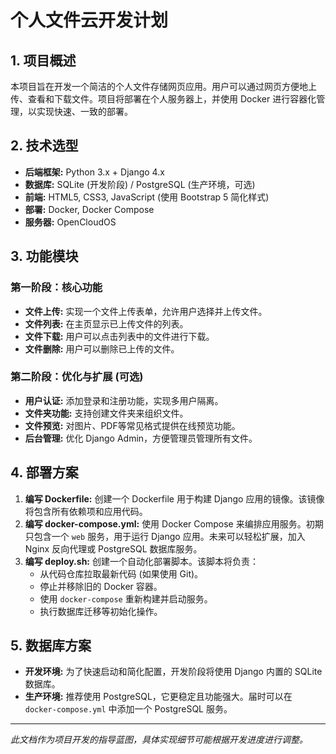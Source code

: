 # 个人文件云开发计划

## 1. 项目概述

本项目旨在开发一个简洁的个人文件存储网页应用。用户可以通过网页方便地上传、查看和下载文件。项目将部署在个人服务器上，并使用 Docker 进行容器化管理，以实现快速、一致的部署。

## 2. 技术选型

-   **后端框架:** Python 3.x + Django 4.x
-   **数据库:** SQLite (开发阶段) / PostgreSQL (生产环境，可选)
-   **前端:** HTML5, CSS3, JavaScript (使用 Bootstrap 5 简化样式)
-   **部署:** Docker, Docker Compose
-   **服务器:** OpenCloudOS

## 3. 功能模块

### 第一阶段：核心功能

-   **文件上传:** 实现一个文件上传表单，允许用户选择并上传文件。
-   **文件列表:** 在主页显示已上传文件的列表。
-   **文件下载:** 用户可以点击列表中的文件进行下载。
-   **文件删除:** 用户可以删除已上传的文件。

### 第二阶段：优化与扩展 (可选)

-   **用户认证:** 添加登录和注册功能，实现多用户隔离。
-   **文件夹功能:** 支持创建文件夹来组织文件。
-   **文件预览:** 对图片、PDF等常见格式提供在线预览功能。
-   **后台管理:** 优化 Django Admin，方便管理员管理所有文件。

## 4. 部署方案

1.  **编写 Dockerfile:** 创建一个 Dockerfile 用于构建 Django 应用的镜像。该镜像将包含所有依赖项和应用代码。
2.  **编写 docker-compose.yml:** 使用 Docker Compose 来编排应用服务。初期只包含一个 `web` 服务，用于运行 Django 应用。未来可以轻松扩展，加入 Nginx 反向代理或 PostgreSQL 数据库服务。
3.  **编写 deploy.sh:** 创建一个自动化部署脚本。该脚本将负责：
    -   从代码仓库拉取最新代码 (如果使用 Git)。
    -   停止并移除旧的 Docker 容器。
    -   使用 `docker-compose` 重新构建并启动服务。
    -   执行数据库迁移等初始化操作。

## 5. 数据库方案

-   **开发环境:** 为了快速启动和简化配置，开发阶段将使用 Django 内置的 SQLite 数据库。
-   **生产环境:** 推荐使用 PostgreSQL，它更稳定且功能强大。届时可以在 `docker-compose.yml` 中添加一个 PostgreSQL 服务。

---
*此文档作为项目开发的指导蓝图，具体实现细节可能根据开发进度进行调整。*
